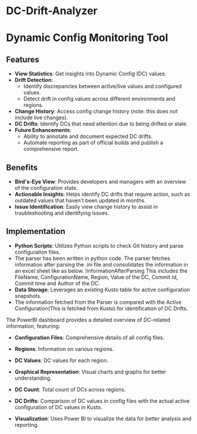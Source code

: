 # DC-Drift-Analyzer

# Dynamic Config Monitoring Tool

## Features

- **View Statistics**: Get insights into Dynamic Config (DC) values.
- **Drift Detection**:
  - Identify discrepancies between active/live values and configured values.
  - Detect drift in config values across different environments and regions.
- **Change History**: Access config change history (note: this does not include live changes).
- **DC Drifts**: Identify DCs that need attention due to being drifted or stale.
- **Future Enhancements**:
  - Ability to annotate and document expected DC drifts.
  - Automate reporting as part of official builds and publish a comprehensive report.

## Benefits

- **Bird's-Eye View**: Provides developers and managers with an overview of the configuration state.
- **Actionable Insights**: Helps identify DC drifts that require action, such as outdated values that haven't been updated in months.
- **Issue Identification**: Easily view change history to assist in troubleshooting and identifying issues.

## Implementation

- **Python Scripts**: Utilizes Python scripts to check Git history and parse configuration files.
- The parser has been written in python code. The parser fetches information after parsing the .ini file and consolidates the information in an excel sheet like as below.
!informationAfterParsing
This includes the FileName, ConfigurationName, Region, Value of the DC, Commit Id, Commit time and Author of the DC.
- **Data Storage**: Leverages an existing Kusto table for active configuration snapshots.
- The information fetched from the Parser is compared with the Active Configuration(This is fetched from Kusto) for identification of DC Drifts.

The PowerBI dashboard provides a detailed overview of DC-related information, featuring:

- **Configuration Files**: Comprehensive details of all config files.
- **Regions**: Information on various regions.
- **DC Values**: DC values for each region.
- **Graphical Representation**: Visual charts and graphs for better understanding.
- **DC Count**: Total count of DCs across regions.
- **DC Drifts**: Comparison of DC values in config files with the actual active configuration of DC values in Kusto.

- **Visualization**: Uses Power BI to visualize the data for better analysis and reporting.
